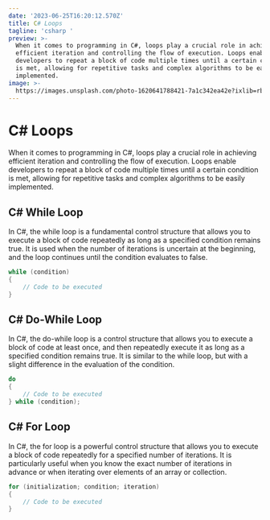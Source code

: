 ```yaml
---
date: '2023-06-25T16:20:12.570Z'
title: C# Loops
tagline: 'csharp '
preview: >-
  When it comes to programming in C#, loops play a crucial role in achieving
  efficient iteration and controlling the flow of execution. Loops enable
  developers to repeat a block of code multiple times until a certain condition
  is met, allowing for repetitive tasks and complex algorithms to be easily
  implemented.
image: >-
  https://images.unsplash.com/photo-1620641788421-7a1c342ea42e?ixlib=rb-1.2.1&ixid=MnwxMjA3fDB8MHxwaG90by1wYWdlfHx8fGVufDB8fHx8&auto=format&fit=crop&w=1074&q=80
---
```

# C# Loops
When it comes to programming in C#, loops play a crucial role in achieving efficient iteration and controlling the flow of execution. Loops enable developers to repeat a block of code multiple times until a certain condition is met, allowing for repetitive tasks and complex algorithms to be easily implemented.

## C# While Loop
In C#, the while loop is a fundamental control structure that allows you to execute a block of code repeatedly as long as a specified condition remains true. It is used when the number of iterations is uncertain at the beginning, and the loop continues until the condition evaluates to false.
```csharp
while (condition)
{
    // Code to be executed
}
```

## C# Do-While Loop
In C#, the do-while loop is a control structure that allows you to execute a block of code at least once, and then repeatedly execute it as long as a specified condition remains true. It is similar to the while loop, but with a slight difference in the evaluation of the condition.
```csharp
do
{
    // Code to be executed
} while (condition);
```

## C# For Loop
In C#, the for loop is a powerful control structure that allows you to execute a block of code repeatedly for a specified number of iterations. It is particularly useful when you know the exact number of iterations in advance or when iterating over elements of an array or collection.
```csharp
for (initialization; condition; iteration)
{
    // Code to be executed
}
```
